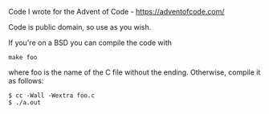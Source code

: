 Code I wrote for the Advent of Code - https://adventofcode.com/

Code is public domain, so use as you wish.

If you're on a BSD you can compile the code with

```
make foo
```

where foo is the name of the C file without the ending.  Otherwise,
compile it as follows:

```
$ cc -Wall -Wextra foo.c
$ ./a.out
```

